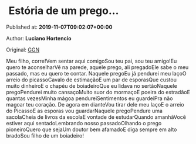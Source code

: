 
#  Estória de um prego…

Published at: **2019-11-07T09:02:07+00:00**

Author: **Luciano Hortencio**

Original: [GGN](https://jornalggn.com.br/musica/estoria-de-um-prego/)

Meu filho, corre!Vem sentar aqui comigoSou teu pai, sou teu amigo!Eu quero te aconselharVê na parede, aquele prego, ali pregadoEle sabe o meu passado, mas eu quero te contar.
Naquele pregoEu já pendurei meu laçoO arreio do picassoCavalo de estimaçãoE um par de esporasQue custou muito dinheiroE o chapéu de boiadeiroQue eu lidava no sertãoNaquele pregoPendurei muito cansaçoMuito suor do mormaçoE poeira do estradãoE quantas vezesMinha mágoa pendureiSentimentos eu guardeiPra não magoar teu coração.
De agora em dianteVou tirar dele meu laçoE o arreio do PicassoE as esporas vou guardarNaquele pregoPendure uma sacolaCheia de livros da escolaE vontade de estudarQuando amanhãVocê estiver aqui sentadoLembrando nosso passadoOlhando o prego pioneiroQuero que sejaUm doutor bem afamadoE diga sempre em alto bradoSou filho de um boiadeiro!
